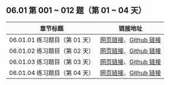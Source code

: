 ## 06.01 第 001 ~ 012 题（第 01 ~ 04 天）

| 章节标题                               | 链接地址                                                     |
| -------------------------------------- | ------------------------------------------------------------ |
| 06.01.01 练习题目（第 01 天） | [网页链接](https://datawhalechina.github.io/leetcode-notes/#/ch06/06.01/06.01.01-Exercises)、[Github 链接](https://github.com/datawhalechina/leetcode-notes/blob/main/docs/ch06/06.01/06.01.01-Exercises.md) |
| 06.01.02 练习题目（第 02 天） | [网页链接](https://datawhalechina.github.io/leetcode-notes/#/ch06/06.01/06.01.02-Exercises)、[Github 链接](https://github.com/datawhalechina/leetcode-notes/blob/main/docs/ch06/06.01/06.01.02-Exercises.md) |
| 06.01.03 练习题目（第 03 天） | [网页链接](https://datawhalechina.github.io/leetcode-notes/#/ch06/06.01/06.01.03-Exercises)、[Github 链接](https://github.com/datawhalechina/leetcode-notes/blob/main/docs/ch06/06.01/06.01.03-Exercises.md) |
| 06.01.04 练习题目（第 04 天） | [网页链接](https://datawhalechina.github.io/leetcode-notes/#/ch06/06.01/06.01.04-Exercises)、[Github 链接](https://github.com/datawhalechina/leetcode-notes/blob/main/docs/ch06/06.01/06.01.04-Exercises.md) |
